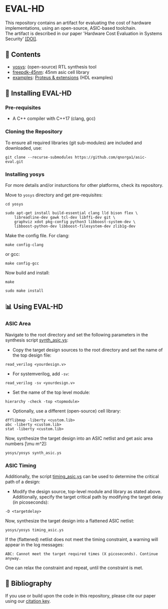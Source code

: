 # EVAL-HD
This repository contains an artifact for evaluating the cost of hardware implementations, using an open-source, ASIC-based toolchain.\
The artifact is described in our paper 'Hardware Cost Evaluation in Systems Security' [[DOI]](https://doi.org/10.1145/3736731.3746155).

## :file_folder: Contents
- [yosys](https://github.com/YosysHQ/yosys): (open-source) RTL synthesis tool
- [freepdk-45nm](https://github.com/mflowgen/freepdk-45nm): 45nm asic cell library
- [examples](examples/): [Proteus \& extensions](https://github.com/proteus-core/proteus) (HDL examples)

## :hammer: Installing EVAL-HD

### Pre-requisites
- A C++ compiler with C++17 (clang, gcc)

### Cloning the Repository
To ensure all required libraries (git sub-modules) are included and downloaded, use:
```shell
git clone --recurse-submodules https://github.com/qnorga1/asic-eval.git
```

### Installing yosys
For more details and/or insturctions for other platforms, check its repository.

Move to `yosys` directory and get pre-requisites:
```shell
cd yosys
```
```shell
sudo apt-get install build-essential clang lld bison flex \
	libreadline-dev gawk tcl-dev libffi-dev git \
	graphviz xdot pkg-config python3 libboost-system-dev \
	libboost-python-dev libboost-filesystem-dev zlib1g-dev
```
Make the config file.
For clang:
```shell
make config-clang
```
or gcc:
```shell
make config-gcc
```
Now build and install:
```shell
make
```
```shell
sudo make install
```

## :bar_chart: Using EVAL-HD

### ASIC Area 
Navigate to the root directory and set the following parameters in the synthesis script [synth_asic.ys](synth_asic.ys):

- Copy the target design sources to the root directory and set the name of the top design file:
```shell
read_verilog <yourdesign.v>
```
- For systemverilog, add `-sv`:
```shell
read_verilog -sv <yourdesign.v>
```
- Set the name of the top level module:
```shell
hierarchy -check -top <topmodule>
```
- Optionally, use a different (open-source) cell library:
```shell
dfflibmap -liberty <custom.lib>
abc -liberty <custom.lib>
stat -liberty <custom.lib>
```

Now, synthesize the target design into an ASIC netlist and get asic area numbers [\mu m^2]:
```shell
yosys/yosys synth_asic.ys
```

### ASIC Timing

Additionally, the script [timing_asic.ys](timing_asic.ys) can be used to determine the critical path of a design:

- Modify the design source, top-level module and library as stated above. Additionally, specify the target critical path by modifying the target delay (in picoseconds):
```shell
-D <targetdelay>
```

Now, synthesize the target design into a flattened ASIC netlist:
```shell
yosys/yosys timing_asic.ys
```

If the (flattened) netlist does not meet the timing constraint, a warning will appear in the log messages:
```shell
ABC: Cannot meet the target required times (X picoseconds). Continue anyway.
```
One can relax the constraint and repeat, until the constraint is met.

## :book: Bibliography
If you use or build upon the code in this repository, please cite our paper using our [citation key](CITATION).